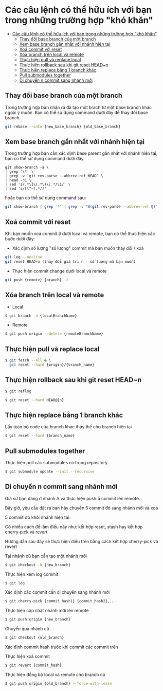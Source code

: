 # Các câu lệnh có thể hữu ích với bạn trong những trường hợp "khó khăn"

- [Các câu lệnh có thể hữu ích với bạn trong những trường hợp "khó khăn"](#các-câu-lệnh-có-thể-hữu-ích-với-bạn-trong-những-trường-hợp-khó-khăn)
  - [Thay đổi base branch của một branch](#thay-đổi-base-branch-của-một-branch)
  - [Xem base branch gần nhất với nhánh hiện tại](#xem-base-branch-gần-nhất-với-nhánh-hiện-tại)
  - [Xoá commit với reset](#xoá-commit-với-reset)
  - [Xóa branch trên local và remote](#xóa-branch-trên-local-và-remote)
  - [Thực hiện pull và replace local](#thực-hiện-pull-và-replace-local)
  - [Thực hiện rollback sau khi git reset HEAD~n](#thực-hiện-rollback-sau-khi-git-reset-headn)
  - [Thực hiện replace bằng 1 branch khác](#thực-hiện-replace-bằng-1-branch-khác)
  - [Pull submodules together](#pull-submodules-together)
  - [Di chuyển n commit sang nhánh mới](#di-chuyển-n-commit-sang-nhánh-mới)


## Thay đổi base branch của một branch

Trong trường hợp bạn nhận ra đã tạo một brach từ một base branch khác ngoài ý muốn. Bạn có thể sử dụng command dưới đây để thay đổi base branch.

```bash
git rebase --onto {new_base_branch} {old_base_branch}
```

## Xem base branch gần nhất với nhánh hiện tại

Trong trường hợp bạn cần xác định base parent gần nhất với nhánh hiện tại, bạn có thể sử dụng command dưới đây.

```$
git show-branch -a \
| grep '\*' \
| grep -v `git rev-parse --abbrev-ref HEAD` \
| head -n1 \
| sed 's/.*\[\(.*\)\].*/\1/' \
| sed 's/[\^~].*//'
```

hoặc bạn có thể sử dụng command sau:

```bash
git show-branch | grep '*' | grep -v "$(git rev-parse --abbrev-ref @)" | head -1 | awk -F'[]~^[]' '{print $2}'
```

## Xoá commit với reset

Khi bạn muốn xoá commit ở dưới local và remote, bạn có thể thực hiện các bước dưới đây:

- Xác định số lượng "số lượng" commit mà bạn muốn thay đổi / xoá

```bash
git log --oneline
git reset HEAD~n (thay đổi giá trị n - số lượng mà bạn muốn)
```
- Thực hiện commit change dưới local và remote

```bash
git push {remote} {branch} -f
```

## Xóa branch trên local và remote

- Local

```bash
$ git branch -d {localBranchName}
```

- Remote

```bash
$ git push origin --delete {remoteBranchName}
```

## Thực hiện pull và replace local

```bash
$ git fetch --all & \
  git reset --hard {origin}/{branch_name}
```

## Thực hiện rollback sau khi git reset HEAD~n

```bash
$ git reflog
```

```bash
$ git reset --hard HEAD@{n}
```

## Thực hiện replace bằng 1 branch khác

Lấy toàn bộ code của branch khác thay thế cho branch hiện tại

```bash
$ git reset --hard {branch_name}
```

## Pull submodules together

Thực hiện pull các submodules có trong repository

```bash
$ git submodule update --init --recursive
```

## Di chuyển n commit sang nhánh mới

Giả sử bạn đang ở nhánh A và thực hiện push 5 commit lên remote.

Bây giờ, yêu cầu đặt ra bạn hãy chuyển 5 commit đó sang nhánh mới và xoá 

5 commit đó khỏi nhánh hiện tại.

Có nhiều cách để làm điều này như: kết hợp reset, stash hay kết hợp cherry-pick và revert

Hướng dẫn sau đây sẽ thực hiện điều trên bằng cách kết hợp cherry-pick và revert

Tại nhánh cũ bạn cần tạo một nhánh mới

```bash
$ git checkout -b {new_branch}
```

Thực hiện xem log commit

```bash
$ git log
```

Xác định các commit cần di chuyển sang nhánh mới

```bash
$ git cherry-pick {commit_hash1} {commit_hash2},...
```

Thực hiện cập nhật nhánh mới lên remote

```bash
$ git push origin {new_branch}
```

Chuyển qua nhánh cũ

```bash
$ git checkout {old_branch}
```

Xác định commit hash trước khi commit các commit trên

Thực hiện xoá commit

```bash
$ git revert {commit_hash}
```

Thực hiện đồng bộ local và remote cho branch cũ

```bash
$ git push origin {old_branch} --force-with-lease
```
